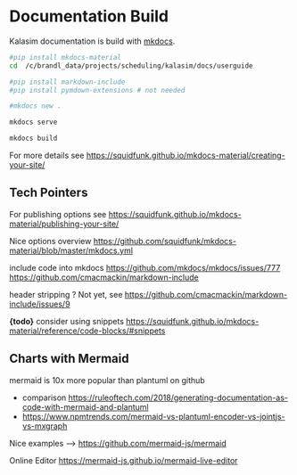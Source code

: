 # Documentation Build

Kalasim documentation is build with [mkdocs](https://www.mkdocs.org/).

```bash
#pip install mkdocs-material
cd  /c/brandl_data/projects/scheduling/kalasim/docs/userguide

#pip install markdown-include
#pip install pymdown-extensions # not needed  

#mkdocs new .

mkdocs serve

mkdocs build
```

For more details see <https://squidfunk.github.io/mkdocs-material/creating-your-site/>


## Tech Pointers

For publishing options see <https://squidfunk.github.io/mkdocs-material/publishing-your-site/>

Nice options overview <https://github.com/squidfunk/mkdocs-material/blob/master/mkdocs.yml>

include code into mkdocs  <https://github.com/mkdocs/mkdocs/issues/777> <https://github.com/cmacmackin/markdown-include>

header stripping ? Not yet, see <https://github.com/cmacmackin/markdown-include/issues/9>

**{todo}** consider using snippets <https://squidfunk.github.io/mkdocs-material/reference/code-blocks/#snippets>


## Charts with Mermaid

mermaid is 10x more popular than plantuml on github

* comparison <https://ruleoftech.com/2018/generating-documentation-as-code-with-mermaid-and-plantuml>
* <https://www.npmtrends.com/mermaid-vs-plantuml-encoder-vs-jointjs-vs-mxgraph>

Nice examples --> <https://github.com/mermaid-js/mermaid>

Online Editor <https://mermaid-js.github.io/mermaid-live-editor>